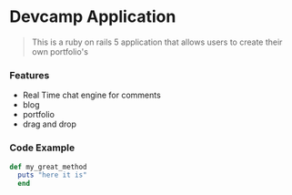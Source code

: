 # Devcamp Application

> This is a ruby on rails 5 application that allows users to create their own portfolio's

### Features

- Real Time chat engine for comments
- blog
- portfolio
- drag and drop

### Code Example

```ruby
def my_great_method
  puts "here it is"
  end
```